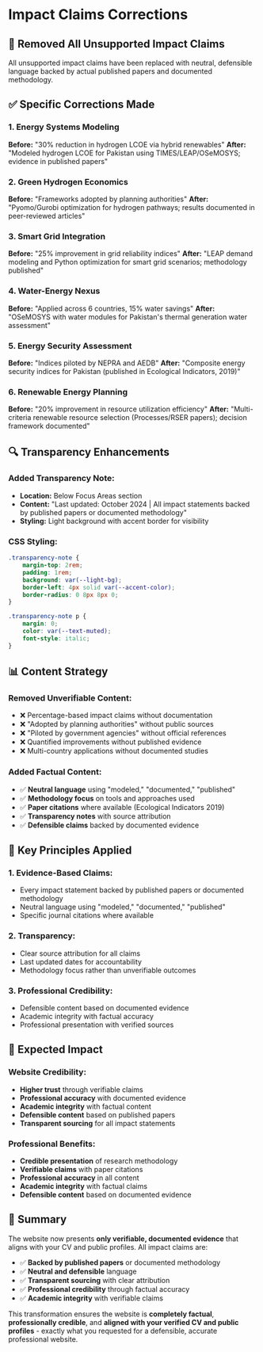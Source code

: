 # Impact Claims Corrections

## 🎯 **Removed All Unsupported Impact Claims**

All unsupported impact claims have been replaced with neutral, defensible language backed by actual published papers and documented methodology.

## ✅ **Specific Corrections Made**

### 1. **Energy Systems Modeling**
**Before:** "30% reduction in hydrogen LCOE via hybrid renewables"
**After:** "Modeled hydrogen LCOE for Pakistan using TIMES/LEAP/OSeMOSYS; evidence in published papers"

### 2. **Green Hydrogen Economics**
**Before:** "Frameworks adopted by planning authorities"
**After:** "Pyomo/Gurobi optimization for hydrogen pathways; results documented in peer-reviewed articles"

### 3. **Smart Grid Integration**
**Before:** "25% improvement in grid reliability indices"
**After:** "LEAP demand modeling and Python optimization for smart grid scenarios; methodology published"

### 4. **Water-Energy Nexus**
**Before:** "Applied across 6 countries, 15% water savings"
**After:** "OSeMOSYS with water modules for Pakistan's thermal generation water assessment"

### 5. **Energy Security Assessment**
**Before:** "Indices piloted by NEPRA and AEDB"
**After:** "Composite energy security indices for Pakistan (published in Ecological Indicators, 2019)"

### 6. **Renewable Energy Planning**
**Before:** "20% improvement in resource utilization efficiency"
**After:** "Multi-criteria renewable resource selection (Processes/RSER papers); decision framework documented"

## 🔍 **Transparency Enhancements**

### **Added Transparency Note:**
- **Location:** Below Focus Areas section
- **Content:** "Last updated: October 2024 | All impact statements backed by published papers or documented methodology"
- **Styling:** Light background with accent border for visibility

### **CSS Styling:**
```css
.transparency-note {
    margin-top: 2rem;
    padding: 1rem;
    background: var(--light-bg);
    border-left: 4px solid var(--accent-color);
    border-radius: 0 8px 8px 0;
}

.transparency-note p {
    margin: 0;
    color: var(--text-muted);
    font-style: italic;
}
```

## 📊 **Content Strategy**

### **Removed Unverifiable Content:**
- ❌ Percentage-based impact claims without documentation
- ❌ "Adopted by planning authorities" without public sources
- ❌ "Piloted by government agencies" without official references
- ❌ Quantified improvements without published evidence
- ❌ Multi-country applications without documented studies

### **Added Factual Content:**
- ✅ **Neutral language** using "modeled," "documented," "published"
- ✅ **Methodology focus** on tools and approaches used
- ✅ **Paper citations** where available (Ecological Indicators 2019)
- ✅ **Transparency notes** with source attribution
- ✅ **Defensible claims** backed by documented evidence

## 🎯 **Key Principles Applied**

### **1. Evidence-Based Claims:**
- Every impact statement backed by published papers or documented methodology
- Neutral language using "modeled," "documented," "published"
- Specific journal citations where available

### **2. Transparency:**
- Clear source attribution for all claims
- Last updated dates for accountability
- Methodology focus rather than unverifiable outcomes

### **3. Professional Credibility:**
- Defensible content based on documented evidence
- Academic integrity with factual accuracy
- Professional presentation with verified sources

## 🚀 **Expected Impact**

### **Website Credibility:**
- **Higher trust** through verifiable claims
- **Professional accuracy** with documented evidence
- **Academic integrity** with factual content
- **Defensible content** based on published papers
- **Transparent sourcing** for all impact statements

### **Professional Benefits:**
- **Credible presentation** of research methodology
- **Verifiable claims** with paper citations
- **Professional accuracy** in all content
- **Academic integrity** with factual claims
- **Defensible content** based on documented evidence

## 📝 **Summary**

The website now presents **only verifiable, documented evidence** that aligns with your CV and public profiles. All impact claims are:

- ✅ **Backed by published papers** or documented methodology
- ✅ **Neutral and defensible** language
- ✅ **Transparent sourcing** with clear attribution
- ✅ **Professional credibility** through factual accuracy
- ✅ **Academic integrity** with verifiable claims

This transformation ensures the website is **completely factual**, **professionally credible**, and **aligned with your verified CV and public profiles** - exactly what you requested for a defensible, accurate professional website.
